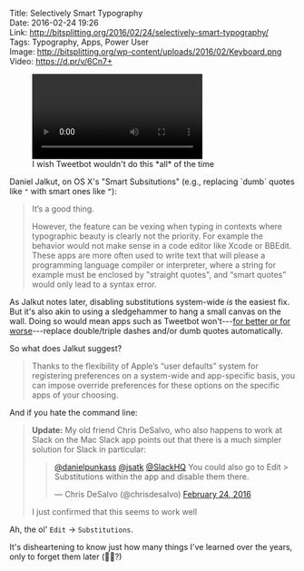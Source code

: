 Title: Selectively Smart Typography  
Date: 2016-02-24 19:26  
Link: http://bitsplitting.org/2016/02/24/selectively-smart-typography/  
Tags: Typography, Apps, Power User  
Image: http://bitsplitting.org/wp-content/uploads/2016/02/Keyboard.png  
Video: https://d.pr/v/6Cn7+  

<figure id="tweetbot-sub-video">
	<video controls preload title="Sigh.">
		<source src="https://d.pr/v/6Cn7+">
	</video>
	<figcaption>I wish Tweetbot wouldn't do this *all* of the time</figcaption>
</figure>

Daniel Jalkut, on OS X's "Smart Subsitutions" (e.g., replacing \`dumb\` quotes like `"` with smart ones like `“`):

> It’s a good thing.
>
> However, the feature can be vexing when typing in contexts where typographic beauty is clearly not the priority. For example the behavior would not make sense in a code editor like Xcode or BBEdit. These apps are more often used to write text that will please a programming language compiler or interpreter, where a string for example must be enclosed by "straight quotes", and “smart quotes” would only lead to a syntax error.

As Jalkut notes later, disabling substitutions system-wide *is* the easiest fix. But it's also akin to using a sledgehammer to hang a small canvas on the wall. Doing so would mean apps such as Tweetbot won't---[for better or for worse][1]---replace double/triple dashes and/or dumb quotes automatically.

So what does Jalkut suggest?

> Thanks to the flexibility of Apple’s “user defaults” system for registering preferences on a system-wide and app-specific basis, you can impose override preferences for these options on the specific apps of your choosing.

And if you hate the command line:

> **Update:** My old friend Chris DeSalvo, who also happens to work at Slack on the Mac Slack app points out that there is a much simpler solution for Slack in particular:
>
> > [@danielpunkass][2] [@jsatk][3] [@SlackHQ][4] You could also go to Edit > Substitutions within the app and disable them there.
> >
> > — Chris DeSalvo (@chrisdesalvo) [February 24, 2016][5]
> 
> I just confirmed that this seems to work well

Ah, the ol' `Edit` → `Substitutions`.

It's disheartening to know just how many things I've learned over the years, only to forget them later (👴🏾?)

[1]: #tweetbot-sub-video "Link back to video at the top"
[2]: https://twitter.com/danielpunkass "Daniel Jalkut on Twitter"
[3]: https://twitter.com/jsatk "Jesse Atkinson on Twitter"
[4]: https://twitter.com/SlackHQ "SlackHQ on Twitter"
[5]: https://twitter.com/chrisdesalvo/status/702542200740007936 "Permalink to Chris DeSalvo's Tweet"